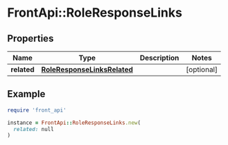 # FrontApi::RoleResponseLinks

## Properties

| Name | Type | Description | Notes |
| ---- | ---- | ----------- | ----- |
| **related** | [**RoleResponseLinksRelated**](RoleResponseLinksRelated.md) |  | [optional] |

## Example

```ruby
require 'front_api'

instance = FrontApi::RoleResponseLinks.new(
  related: null
)
```

